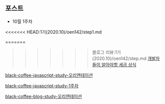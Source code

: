 ## 포스트

- 10월 1주차

<<<<<<< HEAD:1기(2020.10)/oen142/step1.md

=======
>>>>>>> 블로그 리뷰:1기(2020.10)/oen142/step.md
[개발자들이 알아야할 세금 상식](https://wani-coding.tistory.com/112)

[black-coffee-javascript-study-오리엔테이션](https://wani-coding.tistory.com/105)

[black-coffee-javascript-study-1주차](https://wani-coding.tistory.com/106)

[black-coffee-blog-study-오리엔테이션](https://wani-coding.tistory.com/108)
